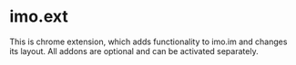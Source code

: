 imo.ext
=======

This is chrome extension, which adds functionality to imo.im and changes its layout. All addons are optional and can be activated separately.